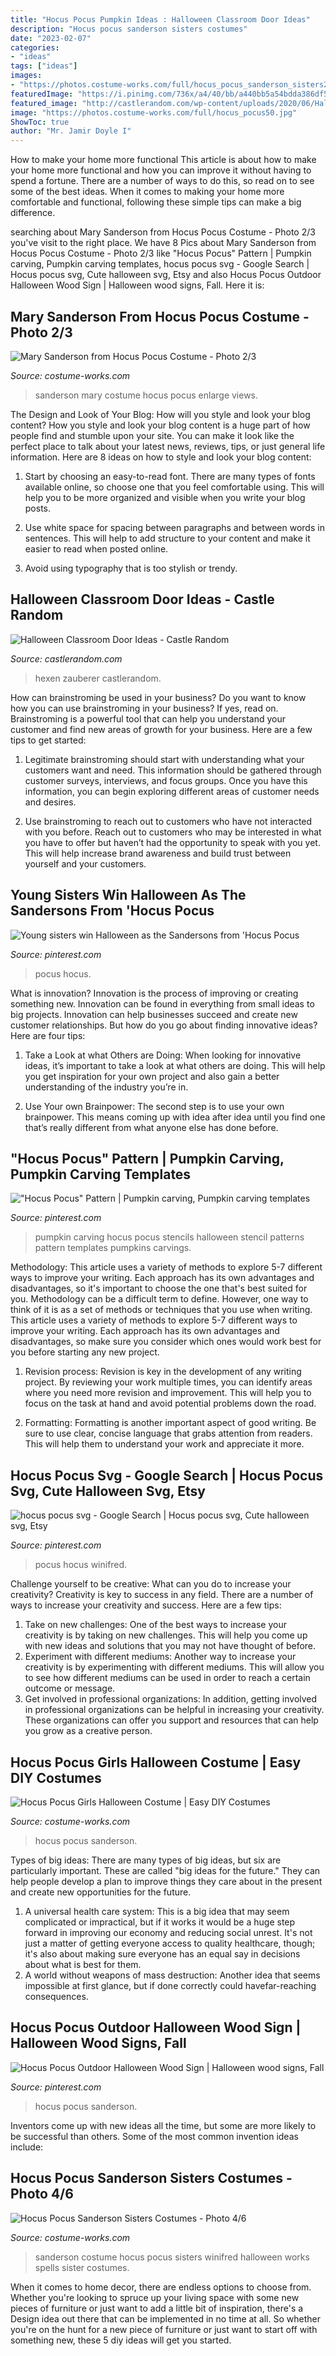 ```yaml
---
title: "Hocus Pocus Pumpkin Ideas : Halloween Classroom Door Ideas"
description: "Hocus pocus sanderson sisters costumes"
date: "2023-02-07"
categories:
- "ideas"
tags: ["ideas"]
images:
- "https://photos.costume-works.com/full/hocus_pocus_sanderson_sisters2.jpg"
featuredImage: "https://i.pinimg.com/736x/a4/40/bb/a440bb5a54bdda386df51333c410cbc2.jpg"
featured_image: "http://castlerandom.com/wp-content/uploads/2020/06/Halloween-Classroom-Door-Ideas-5.jpg"
image: "https://photos.costume-works.com/full/hocus_pocus50.jpg"
ShowToc: true
author: "Mr. Jamir Doyle I"
---
```



How to make your home more functional
This article is about how to make your home more functional and how you can improve it without having to spend a fortune. There are a number of ways to do this, so read on to see some of the best ideas. When it comes to making your home more comfortable and functional, following these simple tips can make a big difference.

	

		
searching about Mary Sanderson from Hocus Pocus Costume - Photo 2/3 you've visit to the right place. We have 8 Pics about Mary Sanderson from Hocus Pocus Costume - Photo 2/3 like &quot;Hocus Pocus&quot; Pattern | Pumpkin carving, Pumpkin carving templates, hocus pocus svg - Google Search | Hocus pocus svg, Cute halloween svg, Etsy and also Hocus Pocus Outdoor Halloween Wood Sign | Halloween wood signs, Fall. Here it is:
		
    
## Mary Sanderson From Hocus Pocus Costume - Photo 2/3

<img loading=lazy src="https://photos.costume-works.com/full/mary_sanderson_from_hocus_pocus1.jpg" onerror="this.onerror=null;this.src='https://tse3.mm.bing.net/th?id=OIP.-AeF6Ys_k0n-4owGIpoFcAHaJ3&amp;pid=15.1';" alt="Mary Sanderson from Hocus Pocus Costume - Photo 2/3">

_Source: costume-works.com_

>sanderson mary costume hocus pocus enlarge views. 

	

The Design and Look of Your Blog: How will you style and look your blog content?
How you style and look your blog content is a huge part of how people find and stumble upon your site. You can make it look like the perfect place to talk about your latest news, reviews, tips, or just general life information. Here are 8 ideas on how to style and look your blog content:
1. Start by choosing an easy-to-read font. There are many types of fonts available online, so choose one that you feel comfortable using. This will help you to be more organized and visible when you write your blog posts.

2. Use white space for spacing between paragraphs and between words in sentences. This will help to add structure to your content and make it easier to read when posted online.

3. Avoid using typography that is too stylish or trendy.

    
## Halloween Classroom Door Ideas - Castle Random

<img loading=lazy src="http://castlerandom.com/wp-content/uploads/2020/06/Halloween-Classroom-Door-Ideas-5.jpg" onerror="this.onerror=null;this.src='https://tse3.mm.bing.net/th?id=OIP.my9mbKQ-2ALoLn-5lzPBCgHaNK&amp;pid=15.1';" alt="Halloween Classroom Door Ideas - Castle Random">

_Source: castlerandom.com_

>hexen zauberer castlerandom. 

	

How can brainstroming be used in your business?
Do you want to know how you can use brainstroming in your business? If yes, read on. Brainstroming is a powerful tool that can help you understand your customer and find new areas of growth for your business. Here are a few tips to get started:
1. Legitimate brainstroming should start with understanding what your customers want and need. This information should be gathered through customer surveys, interviews, and focus groups. Once you have this information, you can begin exploring different areas of customer needs and desires.

2. Use brainstroming to reach out to customers who have not interacted with you before. Reach out to customers who may be interested in what you have to offer but haven’t had the opportunity to speak with you yet. This will help increase brand awareness and build trust between yourself and your customers.


    
## Young Sisters Win Halloween As The Sandersons From &#039;Hocus Pocus

<img loading=lazy src="https://i.pinimg.com/736x/ac/f3/ad/acf3ade97d203744e2edeba46266daba.jpg" onerror="this.onerror=null;this.src='https://tse1.mm.bing.net/th?id=OIP.0fec1qzXcOKYI6RgFILH_wHaHa&amp;pid=15.1';" alt="Young sisters win Halloween as the Sandersons from &#039;Hocus Pocus">

_Source: pinterest.com_

>pocus hocus. 

	

What is innovation?
Innovation is the process of improving or creating something new. Innovation can be found in everything from small ideas to big projects. Innovation can help businesses succeed and create new customer relationships. But how do you go about finding innovative ideas? Here are four tips:
1. Take a Look at what Others are Doing: When looking for innovative ideas, it’s important to take a look at what others are doing. This will help you get inspiration for your own project and also gain a better understanding of the industry you’re in.

2. Use Your own Brainpower: The second step is to use your own brainpower. This means coming up with idea after idea until you find one that’s really different from what anyone else has done before.


    
## &quot;Hocus Pocus&quot; Pattern | Pumpkin Carving, Pumpkin Carving Templates

<img loading=lazy src="https://i.pinimg.com/736x/8b/d5/37/8bd5374483bd1b4790ee5984e1c3b4df--halloween-signs-halloween-makeup.jpg" onerror="this.onerror=null;this.src='https://tse4.mm.bing.net/th?id=OIP.0D7xy8rc770jyleJVinvrQHaHa&amp;pid=15.1';" alt="&quot;Hocus Pocus&quot; Pattern | Pumpkin carving, Pumpkin carving templates">

_Source: pinterest.com_

>pumpkin carving hocus pocus stencils halloween stencil patterns pattern templates pumpkins carvings. 

	

Methodology: This article uses a variety of methods to explore 5-7 different ways to improve your writing. Each approach has its own advantages and disadvantages, so it's important to choose the one that's best suited for you.
Methodology can be a difficult term to define. However, one way to think of it is as a set of methods or techniques that you use when writing. This article uses a variety of methods to explore 5-7 different ways to improve your writing. Each approach has its own advantages and disadvantages, so make sure you consider which ones would work best for you before starting any new project.
1) Revision process: Revision is key in the development of any writing project. By reviewing your work multiple times, you can identify areas where you need more revision and improvement. This will help you to focus on the task at hand and avoid potential problems down the road.

2) Formatting: Formatting is another important aspect of good writing. Be sure to use clear, concise language that grabs attention from readers. This will help them to understand your work and appreciate it more.

    
## Hocus Pocus Svg - Google Search | Hocus Pocus Svg, Cute Halloween Svg, Etsy

<img loading=lazy src="https://i.pinimg.com/736x/8b/f0/56/8bf056cbeb13ea2923239c3f0c38177b.jpg" onerror="this.onerror=null;this.src='https://tse2.mm.bing.net/th?id=OIP.zVbnorJ-FLDW20L8AYMeuQHaLH&amp;pid=15.1';" alt="hocus pocus svg - Google Search | Hocus pocus svg, Cute halloween svg, Etsy">

_Source: pinterest.com_

>pocus hocus winifred. 

	

Challenge yourself to be creative: What can you do to increase your creativity?
Creativity is key to success in any field. There are a number of ways to increase your creativity and success. Here are a few tips: 
1. Take on new challenges: One of the best ways to increase your creativity is by taking on new challenges. This will help you come up with new ideas and solutions that you may not have thought of before. 
2. Experiment with different mediums: Another way to increase your creativity is by experimenting with different mediums. This will allow you to see how different mediums can be used in order to reach a certain outcome or message. 
3. Get involved in professional organizations: In addition, getting involved in professional organizations can be helpful in increasing your creativity. These organizations can offer you support and resources that can help you grow as a creative person.

    
## Hocus Pocus Girls Halloween Costume | Easy DIY Costumes

<img loading=lazy src="https://photos.costume-works.com/full/hocus_pocus50.jpg" onerror="this.onerror=null;this.src='https://tse4.mm.bing.net/th?id=OIP.f09RmqwMWvyZ-A6z9xSPOgHaLc&amp;pid=15.1';" alt="Hocus Pocus Girls Halloween Costume | Easy DIY Costumes">

_Source: costume-works.com_

>hocus pocus sanderson. 

	

Types of big ideas:
There are many types of big ideas, but six are particularly important. These are called "big ideas for the future." They can help people develop a plan to improve things they care about in the present and create new opportunities for the future.
1. A universal health care system: This is a big idea that may seem complicated or impractical, but if it works it would be a huge step forward in improving our economy and reducing social unrest. It's not just a matter of getting everyone access to quality healthcare, though; it's also about making sure everyone has an equal say in decisions about what is best for them.
2. A world without weapons of mass destruction: Another idea that seems impossible at first glance, but if done correctly could havefar-reaching consequences.

    
## Hocus Pocus Outdoor Halloween Wood Sign | Halloween Wood Signs, Fall

<img loading=lazy src="https://i.pinimg.com/736x/a4/40/bb/a440bb5a54bdda386df51333c410cbc2.jpg" onerror="this.onerror=null;this.src='https://tse4.mm.bing.net/th?id=OIP.MvUrVdjIZIbzO_XyYppSTwHaJQ&amp;pid=15.1';" alt="Hocus Pocus Outdoor Halloween Wood Sign | Halloween wood signs, Fall">

_Source: pinterest.com_

>hocus pocus sanderson. 

	

Inventors come up with new ideas all the time, but some are more likely to be successful than others. Some of the most common invention ideas include:

    
## Hocus Pocus Sanderson Sisters Costumes - Photo 4/6

<img loading=lazy src="https://photos.costume-works.com/full/hocus_pocus_sanderson_sisters2.jpg" onerror="this.onerror=null;this.src='https://tse2.mm.bing.net/th?id=OIP.9epAKJ7oJeSVeIthPJMjZgHaLH&amp;pid=15.1';" alt="Hocus Pocus Sanderson Sisters Costumes - Photo 4/6">

_Source: costume-works.com_

>sanderson costume hocus pocus sisters winifred halloween works spells sister costumes. 

	

When it comes to home decor, there are endless options to choose from. Whether you're looking to spruce up your living space with some new pieces of furniture or just want to add a little bit of inspiration, there's a Design idea out there that can be implemented in no time at all. So whether you're on the hunt for a new piece of furniture or just want to start off with something new, these 5 diy ideas will get you started.

